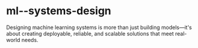 # ml--systems-design
Designing machine learning systems is more than just building models—it's about creating deployable, reliable, and scalable solutions that meet real-world needs.
